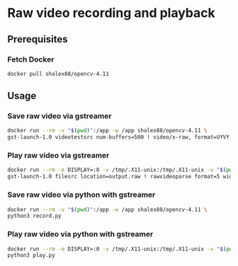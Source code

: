 # Raw video recording and playback

## Prerequisites

### Fetch Docker

```bash
docker pull shalex88/opencv-4.11
```

## Usage

### Save raw video via gstreamer

```bash
docker run --rm -v "$(pwd)":/app -w /app shalex88/opencv-4.11 \
gst-launch-1.0 videotestsrc num-buffers=500 ! video/x-raw, format=UYVY, width=640, height=480,framerate=25/1 ! filesink location=output.raw
```

### Play raw video via gstreamer

```bash
docker run --rm -e DISPLAY=:0 -v /tmp/.X11-unix:/tmp/.X11-unix -v "$(pwd)":/app -w /app shalex88/opencv-4.11 \
gst-launch-1.0 filesrc location=output.raw ! rawvideoparse format=5 width=640 height=480 framerate=25/1  ! autovideosink
```

### Save raw video via python with gstreamer

```bash
docker run --rm -v "$(pwd)":/app -w /app shalex88/opencv-4.11 \
python3 record.py
```

### Play raw video via python with gstreamer

```bash
docker run --rm -e DISPLAY=:0 -v /tmp/.X11-unix:/tmp/.X11-unix -v "$(pwd)":/app -w /app shalex88/opencv-4.11 \
python3 play.py
```